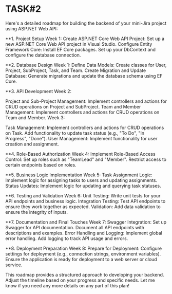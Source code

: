 # TASK#2
Here's a detailed roadmap for building the backend of your mini-Jira project using ASP.NET Web API:

**1. Project Setup
Week 1:
Create ASP.NET Core Web API Project:
Set up a new ASP.NET Core Web API project in Visual Studio.
Configure Entity Framework Core:
Install EF Core packages.
Set up your DbContext and configure the database connection.


**2. Database Design
Week 1:
Define Data Models:
Create classes for User, Project, SubProject, Task, and Team.
Create Migration and Update Database:
Generate migrations and update the database schema using EF Core.


**3. API Development
Week 2:

Project and Sub-Project Management:
Implement controllers and actions for CRUD operations on Project and SubProject.
Team and Member Management:
Implement controllers and actions for CRUD operations on Team and Member.
Week 3:

Task Management:
Implement controllers and actions for CRUD operations on Task.
Add functionality to update task status (e.g., "To Do", "In Progress", "Done").
User Management:
Implement functionality for user creation and assignment.


**4. Role-Based Authorization
Week 4:
Implement Role-Based Access Control:
Set up roles such as "TeamLead" and "Member".
Restrict access to certain endpoints based on roles.


**5. Business Logic Implementation
Week 5:
Task Assignment Logic:
Implement logic for assigning tasks to users and updating assignments.
Status Updates:
Implement logic for updating and querying task statuses.

**6. Testing and Validation
Week 6:
Unit Testing:
Write unit tests for your API endpoints and business logic.
Integration Testing:
Test API endpoints to ensure they work together as expected.
Validation:
Add data validation to ensure the integrity of inputs.


**7. Documentation and Final Touches
Week 7:
Swagger Integration:
Set up Swagger for API documentation.
Document all API endpoints with descriptions and examples.
Error Handling and Logging:
Implement global error handling.
Add logging to track API usage and errors.


**8. Deployment Preparation
Week 8:
Prepare for Deployment:
Configure settings for deployment (e.g., connection strings, environment variables).
Ensure the application is ready for deployment to a web server or cloud service.


This roadmap provides a structured approach to developing your backend. Adjust the timeline based on your progress and specific needs. Let me know if you need any more details on any part of this plan!
